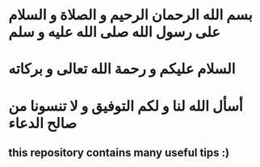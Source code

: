 # بسم الله الرحمان الرحيم و الصلاة و السلام على رسول الله صلى الله عليه و سلم
 # السلام عليكم و رحمة الله تعالى و بركاته 
 # أسأل الله لنا و لكم التوفيق و لا تنسونا من صالح الدعاء

## this repository contains many useful tips  :)